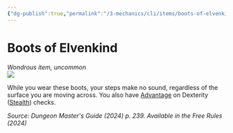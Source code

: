 ```yaml
---
{"dg-publish":true,"permalink":"/3-mechanics/cli/items/boots-of-elvenkind-xdmg/","tags":["ttrpg-cli/compendium/src/5e/xdmg","ttrpg-cli/item/rarity/uncommon"],"noteIcon":""}
---
```


# Boots of Elvenkind
*Wondrous item, uncommon*  
![](3-Mechanics/CLI/items/img/boots-of-elvenkind.webp#right)


While you wear these boots, your steps make no sound, regardless of the surface you are moving across. You also have [Advantage](3-Mechanics/CLI/rules/variant-rules/advantage-xphb.md) on Dexterity ([Stealth](3-Mechanics/CLI/rules/skills.md#Stealth)) checks.

*Source: Dungeon Master's Guide (2024) p. 239. Available in the Free Rules (2024)*